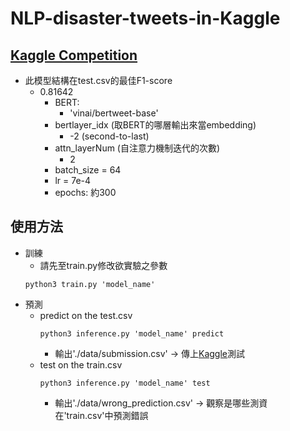 # NLP-disaster-tweets-in-Kaggle
## [Kaggle Competition](https://www.kaggle.com/c/nlp-getting-started)
* 此模型結構在test.csv的最佳F1-score
    * 0.81642
        * BERT: 
            * 'vinai/bertweet-base'
        * bertlayer_idx (取BERT的哪層輸出來當embedding)
            * -2 (second-to-last)
        * attn_layerNum (自注意力機制迭代的次數)
            * 2
        * batch_size = 64
        * lr = 7e-4
        * epochs: 約300
## 使用方法
* 訓練
    * 請先至train.py修改欲實驗之參數
    ```shell=
    python3 train.py 'model_name' 
    ```
* 預測
    * predict on the test.csv
        ```shell=
        python3 inference.py 'model_name' predict
        ```
        * 輸出'./data/submission.csv' -> 傳上[Kaggle](https://www.kaggle.com/c/nlp-getting-started)測試
    * test on the train.csv
        ```shell=
        python3 inference.py 'model_name' test
        ```
        * 輸出'./data/wrong_prediction.csv' -> 觀察是哪些測資在'train.csv'中預測錯誤